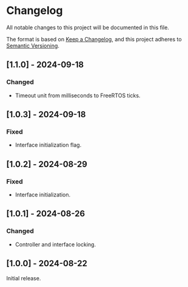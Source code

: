# Changelog
All notable changes to this project will be documented in this file.

The format is based on [Keep a Changelog](https://keepachangelog.com/en/1.0.0/),
and this project adheres to [Semantic Versioning](https://semver.org/spec/v2.0.0.html).

## [1.1.0] - 2024-09-18
### Changed
- Timeout unit from milliseconds to FreeRTOS ticks.

## [1.0.3] - 2024-09-18
### Fixed
- Interface initialization flag.

## [1.0.2] - 2024-08-29
### Fixed
- Interface initialization.

## [1.0.1] - 2024-08-26
### Changed
- Controller and interface locking.

## [1.0.0] - 2024-08-22
Initial release.